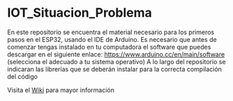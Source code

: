 # IOT_Situacion_Problema
En este repositorio se encuentra el material necesario para los primeros pasos en el ESP32, usando el IDE de Arduino. Es necesario que antes de comenzar tengas instalado en tu computadora el software que puedes descargar en el siguiente enlace: https://www.arduino.cc/en/main/software (selecciona el adecuado a tu sistema operativo) A lo largo del repositorio se indicaran las librerías que se deberán instalar para la correcta compilación del código

Visita el [Wiki](https://github.com/ManuelZepeda16/IOT_Situacion_Problema/wiki) para mayor información
